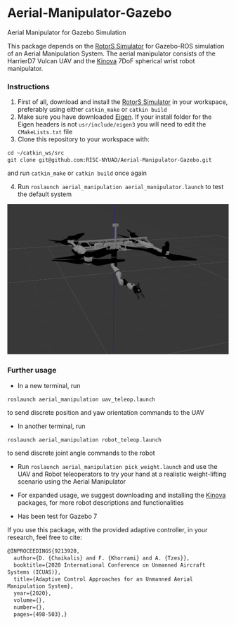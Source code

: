 # Aerial-Manipulator-Gazebo
Aerial Manipulator for Gazebo Simulation

This package depends on the [RotorS Simulator](https://github.com/ethz-asl/rotors_simulator) for Gazebo-ROS simulation of an Aerial Manipulation System.
The aerial manipulator consists of the HarrierD7 Vulcan UAV and the [Kinova](https://github.com/Kinovarobotics/kinova-ros) 7DoF spherical wrist robot manipulator.

### Instructions

1. First of all, download and install the [RotorS Simulator](https://github.com/ethz-asl/rotors_simulator) in your workspace, preferably using either `catkin_make` or `catkin build`
2. Make sure you have downloaded [Eigen](http://eigen.tuxfamily.org/index.php?title=Main_Page). If your install folder for the Eigen headers is not `usr/include/eigen3` you will need to edit the `CMakeLists.txt` file
3. Clone this repository to your workspace with:
```
cd ~/catkin_ws/src
git clone git@github.com:RISC-NYUAD/Aerial-Manipulator-Gazebo.git
```
and run `catkin_make` or `catkin build` once again

4. Run `roslaunch aerial_manipulation aerial_manipulator.launch` to test the default system

![Screenshot](aerial_manip.png)

### Further usage
* In a new terminal, run
```
roslaunch aerial_manipulation uav_teleop.launch
```
to send discrete position and yaw orientation commands to the UAV

* In another terminal, run
```
roslaunch aerial_manipulation robot_teleop.launch
```
to send discrete joint angle commands to the robot

* Run `roslaunch aerial_manipulation pick_weight.launch` and use the UAV and Robot teleoperators to try your hand at a realistic weight-lifting scenario using the Aerial Manipulator
 
* For expanded usage, we suggest downloading and installing the [Kinova](https://github.com/Kinovarobotics/kinova-ros) packages, for more robot descriptions and functionalities 
* Has been test for Gazebo 7

If you use this package, with the provided adaptive controller, in your research, feel free to cite:
```
@INPROCEEDINGS{9213920,
  author={D. {Chaikalis} and F. {Khorrami} and A. {Tzes}},
  booktitle={2020 International Conference on Unmanned Aircraft Systems (ICUAS)}, 
  title={Adaptive Control Approaches for an Unmanned Aerial Manipulation System}, 
  year={2020},
  volume={},
  number={},
  pages={498-503},}
```
